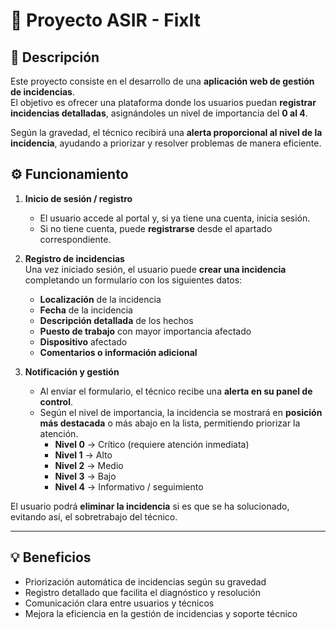 # 🚀 Proyecto ASIR - **FixIt**

## 📌 Descripción
Este proyecto consiste en el desarrollo de una **aplicación web de gestión de incidencias**.  
El objetivo es ofrecer una plataforma donde los usuarios puedan **registrar incidencias detalladas**, asignándoles un nivel de importancia del **0 al 4**.

Según la gravedad, el técnico recibirá una **alerta proporcional al nivel de la incidencia**, ayudando a priorizar y resolver problemas de manera eficiente.

## ⚙️ Funcionamiento
1. **Inicio de sesión / registro**  
   - El usuario accede al portal y, si ya tiene una cuenta, inicia sesión.  
   - Si no tiene cuenta, puede **registrarse** desde el apartado correspondiente.

2. **Registro de incidencias**  
   Una vez iniciado sesión, el usuario puede **crear una incidencia** completando un formulario con los siguientes datos:
   - **Localización** de la incidencia  
   - **Fecha** de la incidencia  
   - **Descripción detallada** de los hechos  
   - **Puesto de trabajo** con mayor importancia afectado  
   - **Dispositivo** afectado  
   - **Comentarios o información adicional**

3. **Notificación y gestión**  
   - Al enviar el formulario, el técnico recibe una **alerta en su panel de control**.  
   - Según el nivel de importancia, la incidencia se mostrará en **posición más destacada** o más abajo en la lista, permitiendo priorizar la atención.
      - **Nivel 0** → Crítico (requiere atención inmediata)  
      - **Nivel 1** → Alto  
      - **Nivel 2** → Medio  
      - **Nivel 3** → Bajo  
      - **Nivel 4** → Informativo / seguimiento  

El usuario podrá **eliminar la incidencia** si es que se ha solucionado, evitando así, el sobretrabajo del técnico.

---

## 💡 Beneficios
- Priorización automática de incidencias según su gravedad
- Registro detallado que facilita el diagnóstico y resolución
- Comunicación clara entre usuarios y técnicos
- Mejora la eficiencia en la gestión de incidencias y soporte técnico
